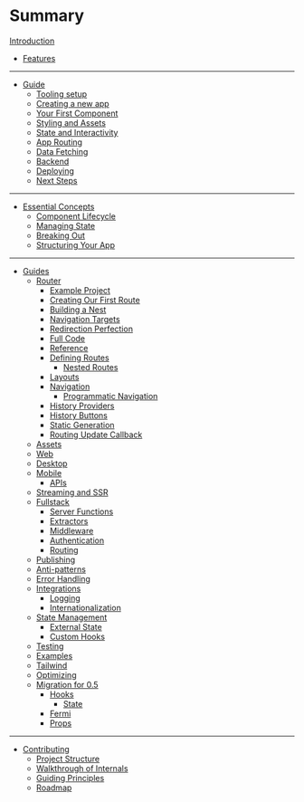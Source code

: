 # Summary

[Introduction](index.md)
- [Features](getting_started/index.md)

<!-- - [Getting Started](getting_started/index.md) -->

---

<!-- - [Reference](reference/index.md)
  - [Managing State](reference/managing_state.md)
  - [Component Lifecycle](reference/component_lifecycle.md) -->

- [Guide](guide/index.md)
  - [Tooling setup](guide/tooling.md)
  - [Creating a new app](guide/new_app.md)
  - [Your First Component](guide/component.md)
  - [Styling and Assets](guide/assets.md)
  - [State and Interactivity](guide/state.md)
  - [App Routing](guide/routing.md)
  - [Data Fetching](guide/fetching.md)
  - [Backend](guide/backend.md)
  - [Deploying](guide/deploy.md)
  - [Next Steps](guide/next_steps.md)

---

- [Essential Concepts](essentials/index.md)
  - [Component Lifecycle](essentials/lifecycle/index.md)
  - [Managing State](essentials/state/index.md)
  - [Breaking Out](essentials/breaking/index.md)
  - [Structuring Your App](essentials/structure/index.md)

---


<!-- # Overview / what these guides are for -->

<!-- [Important Hooks - Overview]()
[Router and managing “pages”]()
[The “Document” abstraction]()
[Understanding Hot-Reloading]()
[CLI in Depth]()
[SDK]()
[Fullstack/The server]()
[WASM]()
[Desktop]()
[Mobile]()
[SDK]()
[Hosting Options]()
[Reactivity in way too much depth]()
[rsx! in way too much depth?]()
[Building Libraries for Dioxus]()
[Custom Renderer]()
[Crates and Compatibility]()
[Accessibility]() -->

- [Guides](reference/index.md)
  - [Router](router/index.md)
    - [Example Project](router/example/index.md)
  	- [Creating Our First Route](router/example/first-route.md)
  	- [Building a Nest](router/example/building-a-nest.md)
  	- [Navigation Targets](router/example/navigation-targets.md)
  	- [Redirection Perfection](router/example/redirection-perfection.md)
  	- [Full Code](router/example/full-code.md)
    - [Reference](router/reference/index.md)
  	- [Defining Routes](router/reference/routes/index.md)
  	  - [Nested Routes](router/reference/routes/nested.md)
  	- [Layouts](router/reference/layouts.md)
  	- [Navigation](router/reference/navigation/index.md)
  	  - [Programmatic Navigation](router/reference/navigation/programmatic.md)
  	- [History Providers](router/reference/history-providers.md)
  	- [History Buttons](router/reference/history-buttons.md)
  	- [Static Generation](router/reference/static-generation.md)
  	- [Routing Update Callback](router/reference/routing-update-callback.md)
	<!-- - [CLI in Depth](router/reference/cli-in-depth.md)
	- [SDK](router/reference/sdk.md)
	- [Fullstack and the server](router/reference/fullstack-and-the-server.md) -->
  - [Assets](reference/assets.md)
  - [Web](reference/web/index.md)
  - [Desktop](reference/desktop/index.md)
  - [Mobile](reference/mobile/index.md)
    - [APIs](reference/mobile/apis.md)
  - [Streaming and SSR](reference/ssr.md)
  - [Fullstack](reference/fullstack/index.md)
  	- [Server Functions](reference/fullstack/server_functions.md)
  	- [Extractors](reference/fullstack/extractors.md)
  	- [Middleware](reference/fullstack/middleware.md)
  	- [Authentication](reference/fullstack/authentication.md)
  	- [Routing](reference/fullstack/routing.md)
  - [Publishing](cookbook/publishing.md)
  - [Anti-patterns](cookbook/antipatterns.md)
  - [Error Handling](cookbook/error_handling.md)
  - [Integrations](cookbook/integrations/index.md)
    - [Logging](cookbook/integrations/logging.md)
    - [Internationalization](cookbook/integrations/internationalization.md)
  - [State Management](cookbook/state/index.md)
    - [External State](cookbook/state/external/index.md)
    - [Custom Hooks](cookbook/state/custom_hooks/index.md)
  - [Testing](cookbook/testing.md)
  - [Examples](cookbook/examples.md)
  - [Tailwind](cookbook/tailwind.md)
  - [Optimizing](cookbook/optimizing.md)
  - [Migration for 0.5](migration/index.md)
    - [Hooks](migration/hooks.md)
      - [State](migration/state.md)
    - [Fermi](migration/fermi.md)
    - [Props](migration/props.md)

---
- [Contributing](contributing/index.md)
  - [Project Structure](contributing/project_structure.md)
  - [Walkthrough of Internals](contributing/walkthrough_readme.md)
  - [Guiding Principles](contributing/guiding_principles.md)
  - [Roadmap](contributing/roadmap.md)


<!-- Empty file. TODO: Uncomment when the file is finished. - [Governance](contributing/governance.md) -->

<!-- - [CLI](CLI/index.md)
	- [Create a Project](CLI/creating.md)
	- [Configure Project](CLI/configure.md)
  - [Translate HTML](CLI/translate.md) -->
<!-- Plugins are probably going to be using WASI, not lua. That makes this documentation outdated.
    - [Plugin Development](CLI/plugin/index.md)
		- [API.Log](CLI/plugin/interface/log.md)
		- [API.Command](CLI/plugin/interface/command.md)
		- [API.OS](CLI/plugin/interface/os.md)
		- [API.Directories](CLI/plugin/interface/dirs.md)
		- [API.Network](CLI/plugin/interface/network.md)
		- [API.Path](CLI/plugin/interface/path.md)
-->


<!--
  - [Liveview](reference/liveview.md)
  - [RSX](reference/rsx.md)
  - [Components](reference/components.md)
  - [Props](reference/component_props.md)
  - [Event Handlers](reference/event_handlers.md)
  - [Hooks](reference/hooks.md)
  - [User Input](reference/user_input.md)
  - [Context](reference/context.md)
  - [Dynamic Rendering](reference/dynamic_rendering.md)
  - [Routing](reference/router.md)
  - [Resource](reference/use_resource.md)
  - [UseCoroutine](reference/use_coroutine.md)
  - [Spawn](reference/spawn.md)
  - [Choosing A Web Renderer](reference/choosing_a_web_renderer.md) -->

